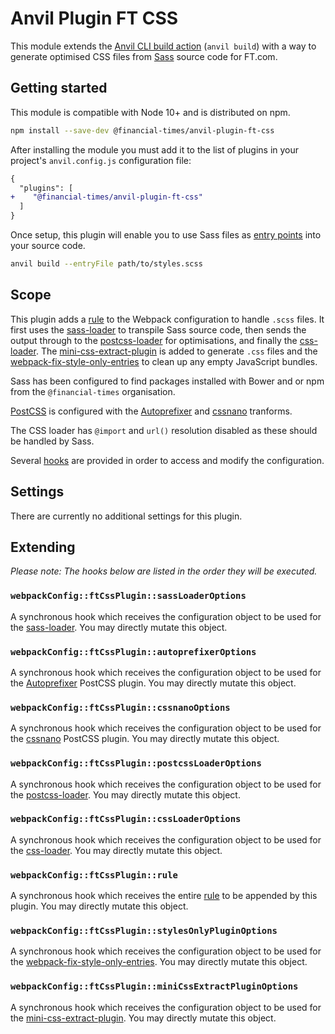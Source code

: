 # Anvil Plugin FT CSS

This module extends the [Anvil CLI build action][cli] (`anvil build`) with a way to generate optimised CSS files from [Sass] source code for FT.com.

[cli]: https://github.com/Financial-Times/anvil/tree/master/packages/anvil#build
[Sass]: https://sass-lang.com/

## Getting started

This module is compatible with Node 10+ and is distributed on npm.

```sh
npm install --save-dev @financial-times/anvil-plugin-ft-css
```

After installing the module you must add it to the list of plugins in your project's `anvil.config.js` configuration file:

```diff
{
  "plugins": [
+    "@financial-times/anvil-plugin-ft-css"
  ]
}
```

Once setup, this plugin will enable you to use Sass files as [entry points] into your source code.

```sh
anvil build --entryFile path/to/styles.scss
```

[entry points]: https://github.com/Financial-Times/anvil/tree/master/packages/anvil#entry-points


## Scope

This plugin adds a [rule] to the Webpack configuration to handle `.scss` files. It first uses the [sass-loader] to transpile Sass source code, then sends the output through to the [postcss-loader] for optimisations, and finally the [css-loader]. The [mini-css-extract-plugin] is added to generate `.css` files and the [webpack-fix-style-only-entries] to clean up any empty JavaScript bundles.

Sass has been configured to find packages installed with Bower and or npm from the `@financial-times` organisation.

[PostCSS] is configured with the [Autoprefixer] and [cssnano] tranforms.

The CSS loader has `@import` and `url()` resolution disabled as these should be handled by Sass.

Several [hooks](#extending) are provided in order to access and modify the configuration.

[rule]: https://webpack.js.org/configuration/module/#rule
[sass-loader]: https://github.com/webpack-contrib/sass-loader
[postcss-loader]: https://github.com/postcss/postcss-loader
[css-loader]: https://github.com/webpack-contrib/css-loader
[mini-css-extract-plugin]: https://github.com/webpack-contrib/mini-css-extract-plugin
[webpack-fix-style-only-entries]: https://github.com/fqborges/webpack-fix-style-only-entries
[PostCSS]: https://postcss.org/
[Autoprefixer]: https://github.com/postcss/autoprefixer
[cssnano]: https://cssnano.co/


## Settings

There are currently no additional settings for this plugin.


## Extending

_Please note: The hooks below are listed in the order they will be executed._

### `webpackConfig::ftCssPlugin::sassLoaderOptions`

A synchronous hook which receives the configuration object to be used for the [sass-loader]. You may directly mutate this object.

### `webpackConfig::ftCssPlugin::autoprefixerOptions`

A synchronous hook which receives the configuration object to be used for the [Autoprefixer] PostCSS plugin. You may directly mutate this object.

### `webpackConfig::ftCssPlugin::cssnanoOptions`

A synchronous hook which receives the configuration object to be used for the [cssnano] PostCSS plugin. You may directly mutate this object.

### `webpackConfig::ftCssPlugin::postcssLoaderOptions`

A synchronous hook which receives the configuration object to be used for the [postcss-loader]. You may directly mutate this object.

### `webpackConfig::ftCssPlugin::cssLoaderOptions`

A synchronous hook which receives the configuration object to be used for the [css-loader]. You may directly mutate this object.

### `webpackConfig::ftCssPlugin::rule`

A synchronous hook which receives the entire [rule] to be appended by this plugin. You may directly mutate this object.

### `webpackConfig::ftCssPlugin::stylesOnlyPluginOptions`

A synchronous hook which receives the configuration object to be used for the [webpack-fix-style-only-entries]. You may directly mutate this object.

### `webpackConfig::ftCssPlugin::miniCssExtractPluginOptions`

A synchronous hook which receives the configuration object to be used for the [mini-css-extract-plugin]. You may directly mutate this object.
